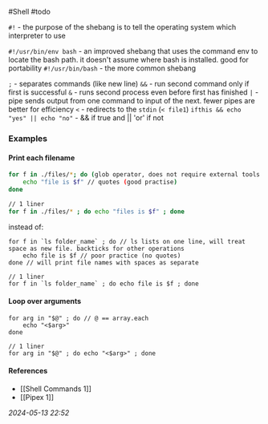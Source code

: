 #Shell #todo 

`#!` - the purpose of the shebang is to tell the operating system which interpreter to use

`#!/usr/bin/env bash` - an improved shebang that uses the command env to locate the bash path. it doesn't assume where bash is installed. good for portability
`#!/usr/bin/bash` - the more common shebang 

`;` - separates commands (like new line)
`&&` - run second command only if first is successful
`&` - runs second process even before first has finished
`|` - pipe sends output from one command to input of the next. fewer pipes are better for efficiency
`<` - redirects to the `stdin` (`< file1`)
`ifthis && echo "yes" || echo "no"` - && if true and || 'or' if not
### Examples
#### Print each filename
``` bash
for f in ./files/*; do (glob operator, does not require external tools (ls))
	echo "file is $f" // quotes (good practise)
done

// 1 liner
for f in ./files/* ; do echo "files is $f" ; done
```
instead of:
```
for f in `ls folder_name` ; do // ls lists on one line, will treat space as new file. backticks for other operations
	echo file is $f // poor practice (no quotes)
done // will print file names with spaces as separate

// 1 liner
for f in `ls folder_name` ; do echo file is $f ; done
```
#### Loop over arguments
```shell
for arg in "$@" ; do // @ == array.each
	echo "<$arg>"
done

// 1 liner
for arg in "$@" ; do echo "<$arg>" ; done
```
#### References
* [[Shell Commands 1]]
* [[Pipex 1]]

_2024-05-13 22:52_